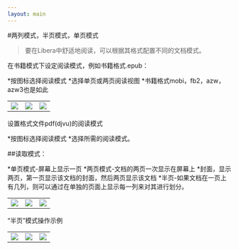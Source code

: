 ```yaml
---
layout: main
---
```


#两列模式，半页模式，单页模式

>要在Libera中舒适地阅读，可以根据其格式配置不同的文档模式。

在书籍模式下设定阅读模式，例如书籍格式.epub：

*按图标选择阅读模式
*选择单页或两页阅读视图
*书籍格式mobi，fb2，azw，azw3也是如此

||||
|-|-|-|
|![](1.jpg)|![](2.jpg)|![](3.jpg)|

设置格式文件pdf(djvu)的阅读模式

*按图标选择阅读模式
*选择所需的阅读模式。

##读取模式：

*单页模式-屏幕上显示一页
*两页模式-文档的两页一次显示在屏幕上
*封面，显示两页，第一页显示该文档的封面，然后两页显示该文档
*半页-如果文档在一页上有几列，则可以通过在单独的页面上显示每一列来对其进行划分。

||||
|-|-|-|
|![](4.jpg)|![](5.jpg)|![](6.jpg)|

“半页”模式操作示例

||||
|-|-|-|
|![](7.jpg)|![](8.jpg)|![](9.jpg)|
